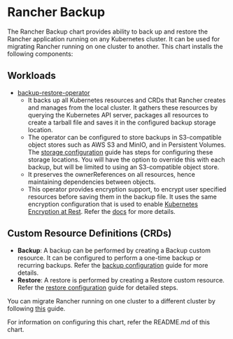 # Rancher Backup

The Rancher Backup chart provides ability to back up and restore the Rancher application running on any Kubernetes cluster. It can be used for migrating Rancher running on one cluster to another. This chart installs the following components:

## Workloads
- [backup-restore-operator](https://github.com/rancher/backup-restore-operator)
	-  It backs up all Kubernetes resources and CRDs that Rancher creates and manages from the local cluster. It gathers these resources by querying the Kubernetes API server, packages all resources to create a tarball file and saves it in the configured backup storage location.
	- The operator can be configured to store backups in S3-compatible object stores such as AWS S3 and MinIO, and in Persistent Volumes. The [storage configuration](https://rancher.com/docs/rancher/v2.x/en/backups/v2.5/configuration/storage-config/) guide has steps for configuring these storage locations. You will have the option to override this with each backup, but will be limited to using an S3-compatible object store.
	- It preserves the ownerReferences on all resources, hence maintaining dependencies between objects.
	- This operator provides encryption support, to encrypt user specified resources before saving them in the backup file. It uses the same encryption configuration that is used to enable [Kubernetes Encryption at Rest](https://kubernetes.io/docs/tasks/administer-cluster/encrypt-data/). Refer the [docs](https://rancher.com/docs/rancher/v2.x/en/backups/v2.5/configuration/backup-config/#encryptionconfigname) for more details.

## Custom Resource Definitions (CRDs)
- **Backup**: A backup can be performed by creating a Backup custom resource. It can be configured to perform a one-time backup or recurring backups.  Refer the [backup configuration](https://rancher.com/docs/rancher/v2.x/en/backups/v2.5/configuration/backup-config/) guide for more details.
- **Restore**: A restore is performed by creating a Restore custom resource. Refer the [restore configuration](https://rancher.com/docs/rancher/v2.x/en/backups/v2.5/restoring-rancher/) guide for detailed steps.

You can migrate Rancher running on one cluster to a different cluster by following [this](https://rancher.com/docs/rancher/v2.x/en/backups/v2.5/migrating-rancher/) guide.	

For information on configuring this chart, refer the README.md of this chart.

